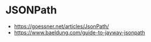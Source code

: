 # JSONPath

- <https://goessner.net/articles/JsonPath/>
- <https://www.baeldung.com/guide-to-jayway-jsonpath>
